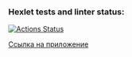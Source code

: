 ### Hexlet tests and linter status:
[![Actions Status](https://github.com/AlexanderLarriva/python-project-52/actions/workflows/hexlet-check.yml/badge.svg)](https://github.com/AlexanderLarriva/python-project-52/actions)

[Ссылка на приложение](https://task-manager-project-ro9a.onrender.com/)
